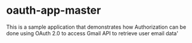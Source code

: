 # oauth-app-master
This is a sample application that demonstrates how Authorization can be done using OAuth 2.0 to access Gmail API to retrieve user email data'
